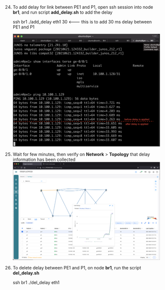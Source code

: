 24. To add delay for link between PE1 and P1, open ssh session into node **br1**, and run script **add_delay.sh** to add the delay

    ssh br1
    ./add_delay eth1 30    <--- this is to add 30 ms delay between PE1 and P1

    ![verify6](images/verify6.png)

19. Wait for few minutes, then verify on  **Network** > **Topology** that delay information has been collected
    ![verify7](images/verify7.png)

20. To delete delay between PE1 and P1, on node **br1**, run the script **del_delay.sh**

    ssh br1
    ./del_delay eth1